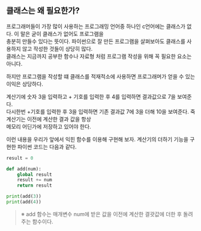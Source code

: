 ## 클래스는 왜 필요한가?

프로그래머들이 가장 많이 사용하는 프로그래밍 언어중 하나인 c언어에는 클래스가 없다. 이 말은 굳이 클래스가 없어도 프로그램을  
충분히 만들수 있다는 뜻이다. 파이썬으로 잘 만든 프로그램을 살펴보아도 클래스를 사용하지 않고 작성한 것들이 상당히 많다.  
클래스는 지금까지 공부한 함수나 자료형 처럼 프로그램 작성을 위해 꼭 필요한 요소는 아니다.  

하지만 프로그램을 작성할 떄 클래스를 적재적소에 사용하면 프로그래머가 얻을 수 있는 이익은 상당하다.  

계산기에 숫자 3을 입력하고 + 기호를 입력한 후 4를 입력하면 결과값으로 7을 보여준다.  
다시한번 +기호를 입력한 후 3을 입력하면 기존 결과값 7에 3을 더해 10을 보여준다. 죽 계산기는 이전에 계산한 결과 값을 항상  
메모리 어딘가에 저장하고 있어야 한다.  

이런 내용을 우리가 앞에서 익힌 함수를 이용해 구현해 보자. 계산기의 더하기 기능을 구현한 파이썬 코드는 다음과 같다.  

```python
result = 0

def add(num):
    global result
    result += num
    return result

print(add(3))
print(add(4))
```

> ※ add 함수는 매개변수 num에 받은 값을 이전에 계산한 결괏값에 더한 후 돌려주는 함수이다.
